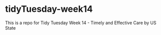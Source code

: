 # tidyTuesday-week14
This is a repo for Tidy Tuesday Week 14 - Timely and Effective Care by US State
